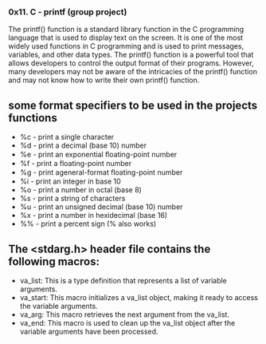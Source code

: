 ### 0x11. C - printf (group project)

The printf() function is a standard library function in the C programming language that is used to display text on the screen. It is one of the most widely used functions in C programming and is used to print messages, variables, and other data types. The printf() function is a powerful tool that allows developers to control the output format of their programs. However, many developers may not be aware of the intricacies of the printf() function and may not know how to write their own printf() function.

## some format specifiers to be used in the projects functions
* %c - print a single character
* %d - print a decimal (base 10) number
* %e - print an exponential ﬂoating-point number
* %f - print a floating-point number
* %g - print ageneral-format ﬂoating-point number
* %i - print an integer in base 10
* %o - print a number in octal (base 8)
* %s - print a string of characters
* %u - print an unsigned decimal (base 10) number
* %x - print a number in hexidecimal (base 16)
* %% - print a percent sign (\% also works)

## The <stdarg.h> header file contains the following macros:

* va_list: This is a type definition that represents a list of variable arguments.
* va_start: This macro initializes a va_list object, making it ready to access the variable arguments.
* va_arg: This macro retrieves the next argument from the va_list.
* va_end: This macro is used to clean up the va_list object after the variable arguments have been processed.

